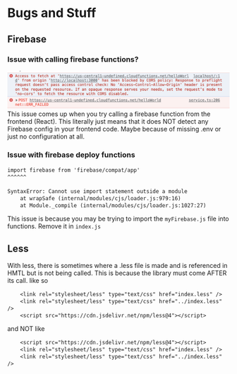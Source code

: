 # Bugs and Stuff

## Firebase

### Issue with calling firebase functions?

![img](./img.png)
This issue comes up when you try calling a firebase function from the frontend (React). This literally just means that it does NOT detect any Firebase config in your frontend code. Maybe because of missing .env or just no configuration at all.


### Issue with firebase deploy functions
```
import firebase from 'firebase/compat/app'
^^^^^^

SyntaxError: Cannot use import statement outside a module
    at wrapSafe (internal/modules/cjs/loader.js:979:16)
    at Module._compile (internal/modules/cjs/loader.js:1027:27)
```

This issue is because you may be trying to import the `myFirebase.js` file into functions. Remove it in `index.js`



## Less
With less, there is sometimes where a .less file is made and is referenced in HMTL but is not being called. This is because the <less> library must come AFTER its call. like so
```
    <link rel="stylesheet/less" type="text/css" href="index.less" />
    <link rel="stylesheet/less" type="text/css" href="../index.less" />
    <script src="https://cdn.jsdelivr.net/npm/less@4"></script>
 ```
 and NOT like
```
    <script src="https://cdn.jsdelivr.net/npm/less@4"></script>
    <link rel="stylesheet/less" type="text/css" href="index.less" />
    <link rel="stylesheet/less" type="text/css" href="../index.less" />
 ```

